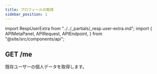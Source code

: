```yaml
---
title: プロフィールの取得
sidebar_position: 1
---
```


import RespUserExtra from "../../_partials/_resp.user-extra.md";
import {
  APIMetaPanel,
  APIRequest,
  APIEndpoint,
} from "@site/src/components/api";

## GET /me

既存ユーザーの個人データを取得します。

<APIEndpoint url="/me" />

<APIMetaPanel
  scope="PROFILE:READ"
  scopeNote="If the `PHONE:READ` permission granted, you will obtain the user's mobile phone number"
/>

<APIRequest title="Get Profile" url="/me" />

<RespUserExtra />
